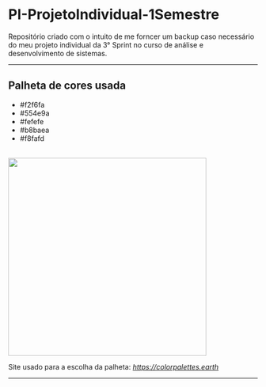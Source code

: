 # PI-ProjetoIndividual-1Semestre
Repositório criado com o intuito de me forncer um backup caso necessário do meu projeto individual da 3° Sprint no curso de análise e desenvolvimento de sistemas.

<hr />


<h2> Palheta de cores usada </h2>

- #f2f6fa 
- #554e9a 
- #fefefe 
- #b8baea
- #f8fafd 

<br>

<img src="https://bookmarkos.s3.amazonaws.com/uploads/palette_pic/image/2676/large_photo-1589219123229-03469f0bc3ea.jpeg" height="400rem">

<br>

Site usado para a escolha da palheta:
<i>https://colorpalettes.earth</i>

<hr />